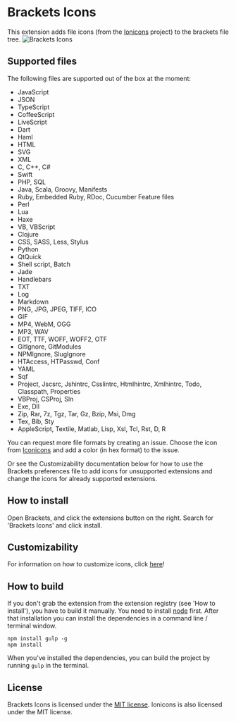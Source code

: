Brackets Icons
==============
This extension adds file icons (from the [Ionicons](http://ionicons.com) project) to the brackets file tree. 
![Brackets Icons](https://raw.githubusercontent.com/ivogabe/Brackets-Icons/master/screenshots/screenshot-1.png)

Supported files
---------------
The following files are supported out of the box at the moment:

 - JavaScript
 - JSON
 - TypeScript
 - CoffeeScript
 - LiveScript
 - Dart
 - Haml
 - HTML
 - SVG
 - XML
 - C, C++, C#
 - Swift
 - PHP, SQL
 - Java, Scala, Groovy, Manifests
 - Ruby, Embedded Ruby, RDoc, Cucumber Feature files
 - Perl
 - Lua
 - Haxe
 - VB, VBScript
 - Clojure
 - CSS, SASS, Less, Stylus
 - Python
 - QtQuick
 - Shell script, Batch
 - Jade
 - Handlebars
 - TXT
 - Log
 - Markdown
 - PNG, JPG, JPEG, TIFF, ICO
 - GIF
 - MP4, WebM, OGG
 - MP3, WAV
 - EOT, TTF, WOFF, WOFF2, OTF
 - GitIgnore, GitModules
 - NPMIgnore, SlugIgnore
 - HTAccess, HTPasswd, Conf
 - YAML
 - Sqf
 - Project, Jscsrc, Jshintrc, Csslintrc, Htmlhintrc, Xmlhintrc, Todo, Classpath, Properties
 - VBProj, CSProj, Sln
 - Exe, Dll
 - Zip, Rar, 7z, Tgz, Tar, Gz, Bzip, Msi, Dmg
 - Tex, Bib, Sty
 - AppleScript, Textile, Matlab, Lisp, Xsl, Tcl, Rst, D, R

You can request more file formats by creating an issue. Choose the icon from [Iconicons](http://ionicons.com) and add a color (in hex format) to the issue. 

Or see the Customizability documentation below for how to use the Brackets preferences file to add icons for unsupported extensions and change the icons for already supported extensions.

How to install
--------------
Open Brackets, and click the extensions button on the right. Search for 'Brackets Icons' and click install.

Customizability
--------------
For information on how to customize icons, click [here](customizability.md)!

How to build
------------
If you don't grab the extension from the extension registry (see 'How to install'), you have to build it manually.
You need to install [node](https://nodejs.org/) first. After that installation you can install the dependencies in a command line / terminal window.
```
npm install gulp -g
npm install
```
When you've installed the dependencies, you can build the project by running `gulp` in the terminal.

License
-------
Brackets Icons is licensed under the [MIT license](http://opensource.org/licenses/MIT). Ionicons is also licensed under the MIT license.